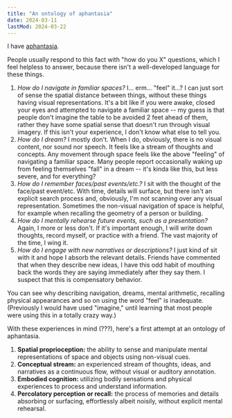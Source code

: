 ```yaml
---
title: "An ontology of aphantasia"
date: 2024-03-11
lastMod: 2024-03-22
---
```


I have [aphantasia](https://en.wikipedia.org/wiki/Aphantasia).

People usually respond to this fact with "how do you X" questions, which I feel helpless to answer, because there isn't a well-developed language for these things.

1. *How do I navigate in familiar spaces?* I... erm... "feel" it...? I can just sort of sense the spatial distance between things, without these things having visual representations. It's a bit like if you were awake, closed your eyes and attempted to navigate a familiar space -- my guess is that people don't imagine the table to be avoided 2 feet ahead of them, rather they have some spatial sense that doesn't run through visual imagery. If this isn't your experience, I don't know what else to tell you.
2. *How do I dream?* I mostly don't. When I do, obviously, there is no visual content, nor sound nor speech. It feels like a stream of thoughts and concepts. Any movement through space feels like the above "feeling" of navigating a familiar space. Many people report occasionally waking up from feeling themselves "fall" in a dream -- it's kinda like this, but less severe, and for everything?
3. *How do I remember faces/past events/etc.?* I sit with the thought of the face/past event/etc. With time, details will surface, but there isn't an explicit search process and, obviously, I'm not scanning over any visual representation. Sometimes the non-visual navigation of space is helpful, for example when recalling the geometry of a person or building.
4. *How do I mentally rehearse future events, such as a presentation?* Again, I more or less don't. If it's important enough, I will write down thoughts, record myself, or practice with a friend. The vast majority of the time, I wing it.
5. *How do I engage with new narratives or descriptions?* I just kind of sit with it and hope I absorb the relevant details. Friends have commented that when they describe new ideas, I have this odd habit of mouthing back the words they are saying immediately after they say them. I suspect that this is compensatory behavior.

You can see why describing navigation, dreams, mental arithmetic, recalling physical appearances and so on using the word "feel" is inadequate. (Previously I would have used "imagine," until learning that most people were using this in a totally crazy way.)

With these experiences in mind (???), here's a first attempt at an ontology of aphantasia.

1. **Spatial proprioception:** the ability to sense and manipulate mental representations of space and objects using non-visual cues.
2. **Conceptual stream:** an experienced stream of thoughts, ideas, and narratives as a continuous flow, without visual or auditory annotation.
3. **Embodied cognition:** utilizing bodily sensations and physical experiences to process and understand information.
4. **Percolatory perception or recall:** the process of memories and details absorbing or surfacing, effortlessly albeit noisily, without explicit mental rehearsal.